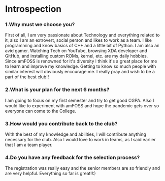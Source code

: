 # Introspection

### 1.Why must we choose you?
First of all, I am very passionate about Technology and everything related to it, also I am an extrovert, social person and likes to work as a team. I like programming and know basics of C++ and a little bit of Python. I am also an avid gamer. Watching Tech on YouTube, browsing XDA developer and GitHub, and installing custom ROMs, kernel, etc. are my daily hobbies. Since amFOSS is renowned for it's diversity I think it's a great place for me to learn and improve my knowledge. Getting to know so much people with similar interest will obviously encourage me. I really pray and wish to be a part of the best club!! 

### 2.What is your plan for the next 6 months? 
I am going to focus on my first semester and try to get good CGPA. Also I would like to experiment with amFOSS and hope the pandemic gets over so everyone can come to the College.

### 3.How would you contribute back to the club?
With the best of my knowledge and abilities, I will contribute anything necessary for the club. Also I would love to work in teams, as I said earlier that I am a team player.

### 4.Do you have any feedback for the selection process?
The registration was really easy and the senior members are so friendly and are very helpful. Everything so far is great!!:)

